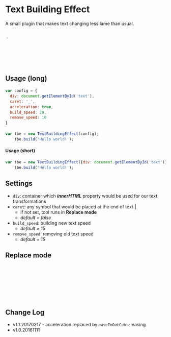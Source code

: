 # Text Building Effect
A small plugin that makes text changing less lame than usual.

![caret](https://github.com/tpkn/text-building-effect/blob/master/caret.gif)


## Usage (long)

```javascript
var config = {
  div: document.getElementById('text'),
  caret: '_',
  acceleration: true,
  build_speed: 20,
  remove_speed: 10
}

var tbe = new TextBuildingEffect(config);
    tbe.build('Hello world!');
```

#### Usage (short)

```javascript
var tbe = new TextBuildingEffect({div: document.getElementById('text')});
    tbe.build('Hello world!');
```


## Settings
- `div`: container which _**innerHTML**_ property would be used for our text transformations
- `caret`: any symbol that would be placed at the end of text **|**
    - if not set, tool runs in **Replace mode**
    - _default = false_
- `build_speed`: building new text speed
    - _default = 15_
- `remove_speed`: removing old text speed
    - _default = 15_

## Replace mode
![replacing](https://github.com/tpkn/text-building-effect/blob/master/replacing.gif)


## Change Log
 - v1.1.20170217 - acceleration replaced by `easeInOutCubic` easing
 - v1.0.20161111

